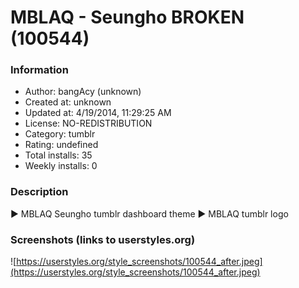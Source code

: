 # MBLAQ - Seungho BROKEN (100544)

### Information
- Author: bangAcy (unknown)
- Created at: unknown
- Updated at: 4/19/2014, 11:29:25 AM
- License: NO-REDISTRIBUTION
- Category: tumblr
- Rating: undefined
- Total installs: 35
- Weekly installs: 0


### Description
► MBLAQ Seungho tumblr dashboard theme 
► MBLAQ tumblr logo


### Screenshots (links to userstyles.org)
![https://userstyles.org/style_screenshots/100544_after.jpeg](https://userstyles.org/style_screenshots/100544_after.jpeg)


